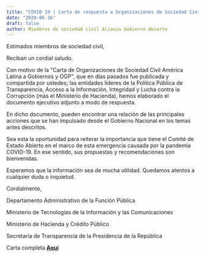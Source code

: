 ```yaml
---
title: "COVID 19 | Carta de respuesta a Organizaciones de Sociedad Civil de América Latina a Gobierno y OGP"
date: "2020-06-16"
draft: false
author: Miembros de sociedad civil Alianza Gobierno Abierto
---
```


Estimados miembros de sociedad civil,


Reciban un cordial saludo.


Con motivo de la "Carta de Organizaciones de Sociedad Civil América Latina a Gobiernos y OGP", que en días pasados fue publicada y compartida por ustedes; las entidades líderes de la Política Pública de Transparencia, Acceso a la Información, Integridad y Lucha contra la Corrupción (más el Ministerio de Hacienda), hemos elaborado el documento ejecutivo adjunto a modo de respuesta.


En dicho documento, pueden encontrar una relación de las principales acciones que se han impulsado desde el Gobierno Nacional en los temas antes descritos.


Sea esta la oportunidad para reiterar la importancia que tiene el Comité de Estado Abierto en el marco de esta emergencia causada por la pandemia COVID-19. En ese sentido, sus propuestas y recomendaciones son bienvenidas.


Esperamos que la información sea de mucha utilidad. Quedamos atentos a cualquier duda o inquietud.


Cordialmente,


Departamento Administrativo de la Función Pública

Ministerio de Tecnologías de la Información y las Comunicaciones

Ministerio de Hacienda y Crédito Público

Secretaría de Transparencia de la Presidencia de la República

Carta completa [**Aquí**](documents/respuesta-osc.docx)
